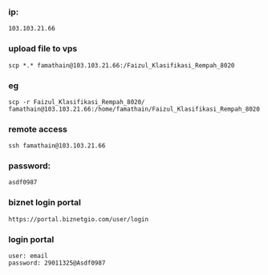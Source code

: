 ### ip:
```103.103.21.66```
### upload file to vps
```scp *.* famathain@103.103.21.66:/Faizul_Klasifikasi_Rempah_8020```
### eg
```scp -r Faizul_Klasifikasi_Rempah_8020/ famathain@103.103.21.66:/home/famathain/Faizul_Klasifikasi_Rempah_8020```
### remote access
```ssh famathain@103.103.21.66```
### password: 
```asdf0987```

### biznet login portal
```
https://portal.biznetgio.com/user/login
```
### login portal
```
user: email
password: 29011325@Asdf0987
```
